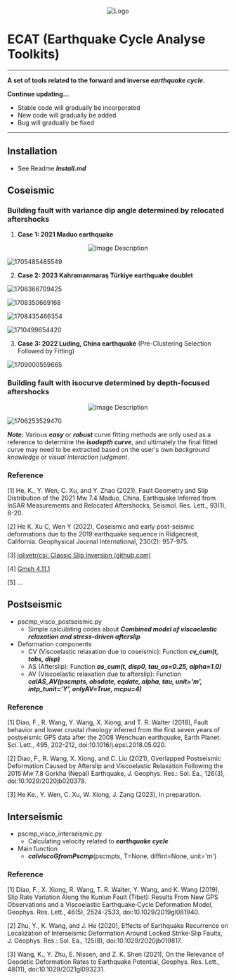 <p align="center">

<img src="image/logo.png" alt="Logo">

</p>

# ECAT (Earthquake Cycle Analyse Toolkits)

---

**A set of tools related to the forward and inverse *earthquake cycle*.**

**Continue updating...**

* Stable code will gradually be incorporated
* New code will gradually be added
* Bug will gradually be fixed

---

## Installation

- See Readme ***Install.md***

## Coseismic

### Building fault with variance dip angle determined by relocated aftershocks

1. **Case 1: 2021 Maduo earthquake**

<p align="center">
  <img src="image/README/1702140126132.png" alt="Image Description"/>
</p>

![1705485485549](image/README/1705485485549.png)

2. **Case 2: 2023 Kahramanmaraş Türkiye earthquake doublet**

![1708366709425](image/README/1708366709425.png)

![1708350669168](image/README/1708350669168.png)

![1708435466354](image/README/1708435466354.png)

![1710499654420](image/README/1710499654420.png)

3. **Case 3: 2022 Luding, China earthquake** (Pre-Clustering Selection Followed by Fitting)

![1709000559665](image/README/1709000559665.png)

### Building fault with isocurve determined by depth-focused aftershocks

<p align="center">
  <img src="image/README/1702349779348.png" alt="Image Description"/>
</p

![1706253529470](image/README/1706253529470.png)

***Note:*** Various ***easy*** or ***robust*** curve fitting methods are only used as a reference to determine the ***isodepth curve***, and ultimately the final fitted curve may need to be extracted based on the user's own *background knowledge* or *visual interaction judgment*.

### Reference

[1] He, K., Y. Wen, C. Xu, and Y. Zhao (2021), Fault Geometry and Slip Distribution of the 2021 Mw 7.4 Maduo, China, Earthquake Inferred from InSAR Measurements and Relocated Aftershocks, Seismol. Res. Lett., 93(1), 8-20.

[2] He K, Xu C, Wen Y (2022), Coseismic and early post-seismic deformations due to the 2019 earthquake sequence in Ridgecrest, California. Geophysical Journal International, 230(2): 957-975.

[3] [jolivetr/csi: Classic Slip Inversion (github.com)](https://github.com/jolivetr/csi)

[4] [Gmsh 4.11.1](https://gmsh.info/doc/texinfo/gmsh.html)

[5] ...

## Postseismic

- pscmp_visco_postseismic.py
  - Simple calculating codes about ***Combined model of viscoelastic relaxation and stress-driven afterslip***
- Deformation components
  - CV (Viscoelastic relaxation due to coseismic): Function ***cv_cum(t, tobs, disp)***
  - AS (Afterslip): Function ***as_cum(t, disp0, tau_as=0.25, alpha=1.0)***
  - AV (Viscoelastic relaxation due to afterslip): Function ***calAS_AV(pscmpts, obsdate, eqdate, alpha, tau, unit='m', intp_tunit='Y', onlyAV=True, mcpu=4)***

### Reference

[1] Diao, F., R. Wang, Y. Wang, X. Xiong, and T. R. Walter (2018), Fault behavior and lower crustal rheology inferred from the first seven years of postseismic GPS data after the 2008 Wenchuan earthquake, Earth Planet. Sci. Lett., 495, 202-212, doi:10.1016/j.epsl.2018.05.020.

[2] Diao, F., R. Wang, X. Xiong, and C. Liu (2021), Overlapped Postseismic Deformation Caused by Afterslip and Viscoelastic Relaxation Following the 2015 *Mw* 7.8 Gorkha (Nepal) Earthquake, J. Geophys. Res.: Sol. Ea., 126(3), doi:10.1029/2020jb020378.

[3] He Ke., Y. Wen, C. Xu, W. Xiong, J. Zang (2023), In preparation.

## Interseismic

- pscmp_visco_interseismic.py
  - Calculating velocity related to ***earthquake cycle***
- Main function
  - ***calviscoGfromPscmp***(pscmpts, T=None, diffint=None, unit='m')

### Reference

[1] Diao, F., X. Xiong, R. Wang, T. R. Walter, Y. Wang, and K. Wang (2019), Slip Rate Variation Along the Kunlun Fault (Tibet): Results From New GPS Observations and a Viscoelastic Earthquake‐Cycle Deformation Model, Geophys. Res. Lett., 46(5), 2524-2533, doi:10.1029/2019gl081940.

[2] Zhu, Y., K. Wang, and J. He (2020), Effects of Earthquake Recurrence on Localization of Interseismic Deformation Around Locked Strike‐Slip Faults, J. Geophys. Res.: Sol. Ea., 125(8), doi:10.1029/2020jb019817.

[3] Wang, K., Y. Zhu, E. Nissen, and Z. K. Shen (2021), On the Relevance of Geodetic Deformation Rates to Earthquake Potential, Geophys. Res. Lett., 48(11), doi:10.1029/2021gl093231.
